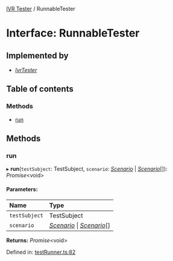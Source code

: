 [IVR Tester](../README.md) / RunnableTester

# Interface: RunnableTester

## Implemented by

* [*IvrTester*](../classes/ivrtester.md)

## Table of contents

### Methods

- [run](runnabletester.md#run)

## Methods

### run

▸ **run**(`testSubject`: TestSubject, `scenario`: [*Scenario*](scenario.md) \| [*Scenario*](scenario.md)[]): *Promise*<void\>

#### Parameters:

Name | Type |
:------ | :------ |
`testSubject` | TestSubject |
`scenario` | [*Scenario*](scenario.md) \| [*Scenario*](scenario.md)[] |

**Returns:** *Promise*<void\>

Defined in: [testRunner.ts:82](https://github.com/SketchingDev/ivr-tester/blob/18b03be/packages/ivr-tester/src/testRunner.ts#L82)
